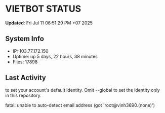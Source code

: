 # VIETBOT STATUS
**Updated**: Fri Jul 11 06:51:29 PM +07 2025

## System Info
- IP: 103.77.172.150
- Uptime: up 5 days, 22 hours, 38 minutes
- Files: 17898

## Last Activity

to set your account's default identity.
Omit --global to set the identity only in this repository.

fatal: unable to auto-detect email address (got 'root@vinh3690.(none)')
